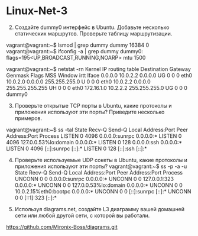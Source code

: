 # Linux-Net-3
2. Создайте dummy0 интерфейс в Ubuntu. Добавьте несколько статических маршрутов. Проверьте таблицу маршрутизации.

vagrant@vagrant:~$ lsmod | grep dummy
dummy                  16384  0
vagrant@vagrant:~$ ifconfig -a | grep dummy
dummy0: flags=195<UP,BROADCAST,RUNNING,NOARP>  mtu 1500

vagrant@vagrant:~$ netstat -rn
Kernel IP routing table
Destination     Gateway         Genmask         Flags   MSS Window  irtt Iface
0.0.0.0         10.0.2.2        0.0.0.0         UG        0 0          0 eth0
10.0.2.0        0.0.0.0         255.255.255.0   U         0 0          0 eth0
10.0.2.2        0.0.0.0         255.255.255.255 UH        0 0          0 eth0
172.16.1.0      10.2.2.2        255.255.255.0   UG        0 0          0 dummy0

3. Проверьте открытые TCP порты в Ubuntu, какие протоколы и приложения используют эти порты? Приведите несколько примеров.

vagrant@vagrant:~$ ss -tal
State             Recv-Q            Send-Q                       Local Address:Port                         Peer Address:Port            Process
LISTEN            0                 4096                               0.0.0.0:sunrpc                            0.0.0.0:*
LISTEN            0                 4096                         127.0.0.53%lo:domain                            0.0.0.0:*
LISTEN            0                 128                                0.0.0.0:ssh                               0.0.0.0:*
LISTEN            0                 4096                                  [::]:sunrpc                               [::]:*
LISTEN            0                 128                                   [::]:ssh                                  [::]:*

4. Проверьте используемые UDP сокеты в Ubuntu, какие протоколы и приложения используют эти порты?
vagrant@vagrant:~$ ss -p -a -u
State             Recv-Q            Send-Q                        Local Address:Port                         Peer Address:Port           Process
UNCONN            0                 0                                   0.0.0.0:sunrpc                            0.0.0.0:*
UNCONN            0                 0                                 127.0.0.1:323                               0.0.0.0:*
UNCONN            0                 0                             127.0.0.53%lo:domain                            0.0.0.0:*
UNCONN            0                 0                            10.0.2.15%eth0:bootpc                            0.0.0.0:*
UNCONN            0                 0                                      [::]:sunrpc                               [::]:*
UNCONN            0                 0                                     [::1]:323                                  [::]:*

5. Используя diagrams.net, создайте L3 диаграмму вашей домашней сети или любой другой сети, с которой вы работали.

https://github.com/Mironix-Boss/diagrams.git